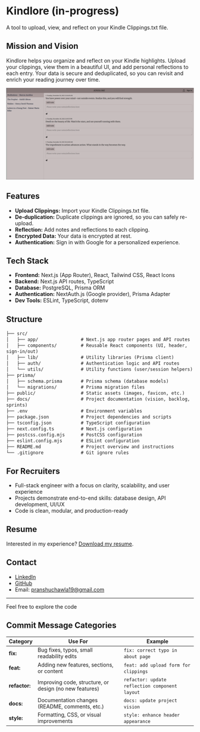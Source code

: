 # Kindlore (in-progress)

A tool to upload, view, and reflect on your Kindle Clippings.txt file.

## Mission and Vision

Kindlore helps you organize and reflect on your Kindle highlights. Upload your clippings, view them in a beautiful UI, and add personal reflections to each entry. Your data is secure and deduplicated, so you can revisit and enrich your reading journey over time.


![App UI](image.png)

## Features

- **Upload Clippings:** Import your Kindle Clippings.txt file.
- **De-duplication:** Duplicate clippings are ignored, so you can safely re-upload.
- **Reflection:** Add notes and reflections to each clipping.
- **Encrypted Data:** Your data is encrypted at rest.
- **Authentication:** Sign in with Google for a personalized experience.

## Tech Stack

- **Frontend:** Next.js (App Router), React, Tailwind CSS, React Icons
- **Backend:** Next.js API routes, TypeScript
- **Database:** PostgreSQL, Prisma ORM
- **Authentication:** NextAuth.js (Google provider), Prisma Adapter
- **Dev Tools:** ESLint, TypeScript, dotenv

## Structure

```
├── src/
│   ├── app/                # Next.js app router pages and API routes
│   ├── components/         # Reusable React components (UI, header, sign-in/out)
│   ├── lib/                # Utility libraries (Prisma client)
│   ├── auth/               # Authentication logic and API routes
│   └── utils/              # Utility functions (user/session helpers)
├── prisma/
│   ├── schema.prisma       # Prisma schema (database models)
│   └── migrations/         # Prisma migration files
├── public/                 # Static assets (images, favicon, etc.)
├── docs/                   # Project documentation (vision, backlog, sprints)
├── .env                    # Environment variables
├── package.json            # Project dependencies and scripts
├── tsconfig.json           # TypeScript configuration
├── next.config.ts          # Next.js configuration
├── postcss.config.mjs      # PostCSS configuration
├── eslint.config.mjs       # ESLint configuration
├── README.md               # Project overview and instructions
└── .gitignore              # Git ignore rules
```

## For Recruiters

- Full-stack engineer with a focus on clarity, scalability, and user experience
- Projects demonstrate end-to-end skills: database design, API development, UI/UX
- Code is clean, modular, and production-ready

## Resume

Interested in my experience? [Download my resume](https://pranshublog-rho.vercel.app/softwareEngineerPranshuChawlaResume2025.docx.pdf).

## Contact

- [LinkedIn](https://www.linkedin.com/in/pranshu-chawla-/)
- [GitHub](https://github.com/RayFrightener)
- Email: pranshuchawla19@gmail.com

---

Feel free to explore the code

## Commit Message Categories

| Category   | Use For                                           | Example                                      |
|------------|---------------------------------------------------|----------------------------------------------|
| **fix:**   | Bug fixes, typos, small readability edits         | `fix: correct typo in about page`            |
| **feat:**  | Adding new features, sections, or content         | `feat: add upload form for clippings`        |
| **refactor:** | Improving code, structure, or design (no new features) | `refactor: update reflection component layout` |
| **docs:**  | Documentation changes (README, comments, etc.)    | `docs: update project vision`                |
| **style:** | Formatting, CSS, or visual improvements           | `style: enhance header appearance`           |